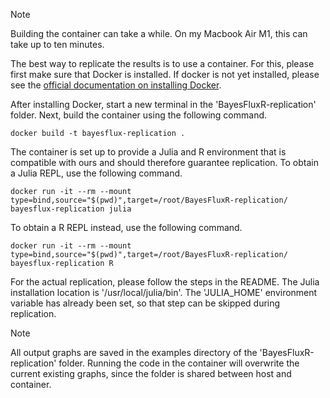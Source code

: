 > [!NOTE]
> Building the container can take a while. On my Macbook Air M1, this can take up to ten minutes. 

The best way to replicate the results is to use a container. For this, please first make sure that Docker is installed. If docker is not yet installed, please see the [official documentation on installing Docker](https://docs.docker.com/get-docker/). 

After installing Docker, start a new terminal in the 'BayesFluxR-replication' folder. Next, build the container using the following command. 

```
docker build -t bayesflux-replication .
```

The container is set up to provide a Julia and R environment that is compatible with ours and should therefore guarantee replication. To obtain a Julia REPL, use the following command.

```
docker run -it --rm --mount type=bind,source="$(pwd)",target=/root/BayesFluxR-replication/ bayesflux-replication julia
```

To obtain a R REPL instead, use the following command. 

```
docker run -it --rm --mount type=bind,source="$(pwd)",target=/root/BayesFluxR-replication/ bayesflux-replication R
```

For the actual replication, please follow the steps in the README. The Julia installation location is '/usr/local/julia/bin'. The 'JULIA_HOME' environment variable has already been set, so that step can be skipped during replication. 

> [!NOTE]
> All output graphs are saved in the examples directory of the 'BayesFluxR-replication' folder. Running the code in the container will overwrite the current existing graphs, since the folder is shared between host and container. 
